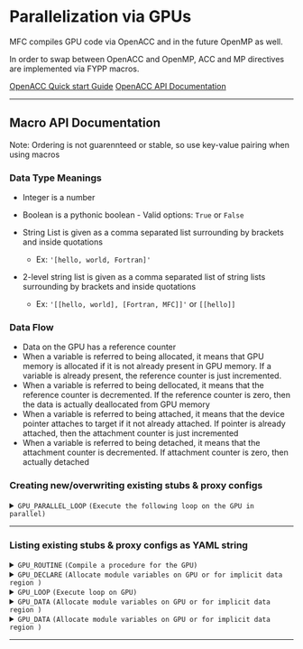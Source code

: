 # Parallelization via GPUs

MFC compiles GPU code via OpenACC and in the future OpenMP as well.

In order to swap between OpenACC and OpenMP, ACC and MP directives are implemented via FYPP macros.

[OpenACC Quick start Guide](https://openacc-best-practices-guide.readthedocs.io/en/latest/01-Introduction.html)
[OpenACC API Documentation](https://www.openacc.org/sites/default/files/inline-files/API%20Guide%202.7.pdf)

------------------------------------------------------------------------------------------

## Macro API Documentation

Note: Ordering is not guarennteed or stable, so use key-value pairing when using macros

### Data Type Meanings

- Integer is a number

- Boolean is a pythonic boolean - Valid options: `True` or `False`

- String List is given as a comma separated list surrounding by brackets and inside quotations
  - Ex: `'[hello, world, Fortran]'`

- 2-level string list is given as a comma separated list of string lists surrounding by brackets and inside quotations
  - Ex: `'[[hello, world], [Fortran, MFC]]'` or `[[hello]]`

### Data Flow

- Data on the GPU has a reference counter
- When a variable is referred to being allocated, it means that GPU memory is allocated if it is not already present in GPU memory. If a variable is already present, the reference counter is just incremented.
- When a variable is referred to being dellocated, it means that the reference counter is decremented. If the reference counter is zero, then the data is actually deallocated from GPU memory
- When a variable is referred to being attached, it means that the device pointer attaches to target if it not already attached. If pointer is already attached, then the attachment counter is just incremented
- When a variable is referred to being detached, it means that the attachment counter is decremented. If attachment counter is zero, then actually detached

### Creating new/overwriting existing stubs & proxy configs

<details>
 <summary><code>GPU_PARALLEL_LOOP</code> <code>(Execute the following loop on the GPU in parallel)</code></summary>

#### Macro Invocation

Uses FYPP eval directive using `$:`
> `$:GPU_PARALLEL_LOOP(...)`

#### Parameters

> | name             | data type           | Default Value     | description                                                                                  |
> |------------------|---------------------|-------------------|----------------------------------------------------------------------------------------------|
> | `collapse`       | integer             | None              | Number of loops to combine into 1 loop                                                       |
> | `parallelism`    | string list         | '\[gang,vector\]' | Parallelism granularity to use for this loop                                                 |
> | `default`        | string              | 'present'         | Implicit assumptions compiler should make                                                    |
> | `private`        | string list         | None              | Variables that are private to each iteration/thread                                          |
> | `firstprivate`   | string list         | None              | Initialized variables that are private to each iteration/thread                              |
> | `reduction`      | 2-level string list | None              | Variables unique to each iteration and reduced at the end                                    |
> | `reductionOp`    | string list         | None              | Operator that each list of reduction will reduce with                                        |
> | `copy`           | string list         | None              | Allocates and copies variable to GPU on entrance, then deallocated and copies to CPU on exit |
> | `copyin`         | string list         | None              | Allocates and copies a variable to GPU on entrance and then deallocated on exit              |
> | `copyinReadOnly` | string list         | None              | Allocates and copies a readonly variable to GPU and then deallocated on exit                 |
> | `copyout`        | string list         | None              | Allocates a variable on GPU on entrance and then deallocates and copies to CPU on exit       |
> | `create`         | string list         | None              | Allocates a variable on GPU on entrance and then deallocates on exit                         |
> | `no_create`      | string list         | None              | Use data in CPU memory unless data is already in GPU memory                                  |
> | `present`        | string list         | None              | Data that must be present in GPU memory. Increment counter on entrance, decrement on exit    |
> | `deviceptr`      | string list         | None              | Pointer variables that are already allocated on GPU memory                                   |
> | `attach`         | string list         | None              | Attaches device pointer to device targets on entrance, then detach on exit                   |
> | `extraAccArgs`   | string              | None              | String of any extra arguments added to the OpenACC directive                                 |

#### Parameter Restrictions

| name        | Restricted range                                  |
|-------------|---------------------------------------------------|
| collapse    | Must be greater than 1                            |
| parallelism | Valid elements: 'gang', 'worker', 'vector', 'seq' |
| default     | 'present' or 'none'                               |

#### Additional information

- default present means that the any non-scalar data in assumed to be present on the GPU
- default none means that the compiler should not implicitly determine the data attributes for any variable
- reduction and reductionOp must match in length
- With `reduction='[[sum1, sum2], [largest]]'` and `reductionOp='[+, max]'`, `sum1` and `sum2` will be the sum of sum1/sum2 in each loop iteration, and `largest` will the maximum value of `largest` all the loop iterations
- A reduction implies a copy, so it does not need to be added for both

#### Example

> ```python
>  $:GPU_PARALLEL_LOOP(collapse=3, private='[tmp, r]', reduction='[[vol, avg], [max_val]]', reductionOp='[+, MAX]')
>  $:GPU_PARALLEL_LOOP(collapse=2, private='[sum_holder]', copyin='[starting_sum]', copyout='[eigenval,C]')
> ```

</details>

------------------------------------------------------------------------------------------

### Listing existing stubs & proxy configs as YAML string

<details>
 <summary><code>GPU_ROUTINE</code> <code>(Compile a procedure for the GPU)</code></summary>

#### Macro Invocation

Uses FYPP eval directive using `$:`
> `$:GPU_ROUTINE(...)`


#### Parameters

| name            | data type   | Default Value | description                                                  |
|-----------------|-------------|---------------|--------------------------------------------------------------|
| `function_name` | string      | None          | Name of subroutine/function                                  |
| `parallelism`   | string list | None          | Parallelism granularity to use for this routine              |
| `nohost`        | boolean     | False         | Do not compile procedure code for CPU                        |
| `cray_inline`   | boolean     | False         | Inline procedure on cray compiler                            |
| `extraAccArgs`  | string      | None          | String of any extra arguments added to the OpenACC directive |

#### Parameter Restrictions

| name        | Restricted range                                  |
|-------------|---------------------------------------------------|
| parallelism | Valid elements: 'gang', 'worker', 'vector', 'seq' |

#### Additional information

- Function name only needs to be given when cray_inline is True
- Future capability is to parse function header for function name
- Routine parallelism is most commonly `'[seq]'`

#### Example

> ```python
>  $:GPU_ROUTINE(parallelism='[seq]')
>  $:GPU_ROUTINE(function_name='s_matmult', parallelism='[seq]', cray_inline=True)
> ```

</details>

<details>
 <summary><code>GPU_DECLARE</code> <code>(Allocate module variables on GPU or for implicit data region )</code></summary>

#### Macro Invocation

Uses FYPP eval directive using `$:`
> `$:GPU_DECLARE(...)`

#### Parameters

| name             | data type   | Default Value | description                                                                                  |
|------------------|-------------|---------------|----------------------------------------------------------------------------------------------|
| `copy`           | string list | None          | Allocates and copies variable to GPU on entrance, then deallocated and copies to CPU on exit |
| `copyin`         | string list | None          | Allocates and copies a variable to GPU on entrance and then deallocated on exit              |
| `copyinReadOnly` | string list | None          | Allocates and copies a readonly variable to GPU and then deallocated on exit                 |
| `copyout`        | string list | None          | Allocates a variable on GPU on entrance and then deallocates and copies to CPU on exit       |
| `create`         | string list | None          | Allocates a variable on GPU on entrance and then deallocates on exit                         |
| `present`        | string list | None          | Data that must be present in GPU memory. Increment counter on entrance, decrement on exit    |
| `deviceptr`      | string list | None          | Pointer variables that are already allocated on GPU memory                                   |
| `link`           | string list | None          | Declare global link, and only allocate when variable used in data clause.                    |
| `extraAccArgs`   | string      | None          | String of any extra arguments added to the OpenACC directive                                 |

#### Additional information

- An implicit data region is created at the start of each procedure
and ends after the last executable statement in that procedure.
- Use only create, copyin, device_resident or link clauses for module variables
- GPU_DECLARE exit is the end of the implicit data region
- Link is useful for large global static data objects

#### Example

> ```python
>  $:GPU_DECLARE(create='[x_cb,y_cb,z_cb,x_cc,y_cc,z_cc,dx,dy,dz,dt,m,n,p]')
>  $:GPU_DECLARE(create='[x_cb,y_cb,z_cb]', copyin='[x_cc,y_cc,z_cc]', link='[dx,dy,dz,dt,m,n,p]')
> ```

</details>

<details>
  <summary><code>GPU_LOOP</code> <code>(Execute loop on GPU)</code></summary>

#### Macro Invocation

Uses FYPP eval directive using `$:`
> `$:GPU_LOOP(...)`

#### Parameters

| name              | data type           | Default Value | description                                                                                      |
|-------------------|---------------------|---------------|--------------------------------------------------------------------------------------------------|
| `collapse`        | integer             | None          | Number of loops to combine into 1 loop                                                           |
| `parallelism`     | string list         | None          | Parallelism granularity to use for this loop                                                     |
| `data_dependency` | string              | None          | 'independent'-> assert loop iterations are independent, 'auto->let compiler analyze dependencies |
| `private`         | string list         | None          | Variables that are private to each iteration/thread                                              |
| `reduction`       | 2-level string list | None          | Variables unique to each iteration and reduced at the end                                        |
| `reductionOp`     | string list         | None          | Operator that each list of reduction will reduce with                                            |
| `extraAccArgs`    | string              | None          | String of any extra arguments added to the OpenACC directive                                     |

#### Parameter Restrictions

| name            | Restricted range                                  |
|-----------------|---------------------------------------------------|
| collapse        | Must be greater than 1                            |
| parallelism     | Valid elements: 'gang', 'worker', 'vector', 'seq' |
| data_dependency | 'auto' or 'independent'                           |

#### Additional information

- Loop parallelism is most commonly `'[seq]'`
- reduction and reductionOp must match in length
- With `reduction='[[sum1, sum2], [largest]]'` and `reductionOp='[+, max]'`, `sum1` and `sum2` will be the sum of sum1/sum2 in each loop iteration, and `largest` will the maximum value of `largest` all the loop iterations

#### Example

> ```python
>  $:GPU_PARALLEL_LOOP(parallelism='[seq]')
>  $:GPU_PARALLEL_LOOP(collapse=3, parallelism='[seq]',private='[tmp, r]')
> ```

</details>

<details>
 <summary><code>GPU_DATA</code> <code>(Allocate module variables on GPU or for implicit data region )</code></summary>

#### Macro Invocation

Uses FYPP call directive using `#:call`
> ```C
>
> #:call GPU_DATA(...)
>    {code}
> #:endcall GPU_DATA 
>```
> 

#### Parameters

| name             | data type   | Default Value | description                                                                                  |
|------------------|-------------|---------------|----------------------------------------------------------------------------------------------|
| `code`           | code        | Required      | Region of code where defined data is accessible                                              |
| `copy`           | string list | None          | Allocates and copies variable to GPU on entrance, then deallocated and copies to CPU on exit |
| `copyin`         | string list | None          | Allocates and copies a variable to GPU on entrance and then deallocated on exit              |
| `copyinReadOnly` | string list | None          | Allocates and copies a readonly variable to GPU and then deallocated on exit                 |
| `copyout`        | string list | None          | Allocates a variable on GPU on entrance and then deallocates and copies to CPU on exit       |
| `create`         | string list | None          | Allocates a variable on GPU on entrance and then deallocates on exit                         |
| `no_create`      | string list | None          | Use data in CPU memory unless data is already in GPU memory                                  |
| `present`        | string list | None          | Data that must be present in GPU memory. Increment counter on entrance, decrement on exit    |
| `deviceptr`      | string list | None          | Pointer variables that are already allocated on GPU memory                                   |
| `attach`         | string list | None          | Attaches device pointer to device targets on entrance, then detach on exit                   |
| `default`        | string      | None          | Implicit assumptions compiler should make                                                    |
| `extraAccArgs`   | string      | None          | String of any extra arguments added to the OpenACC directive                                 |

#### Parameter Restrictions

| name            | Restricted range                                  |
|-----------------|---------------------------------------------------|
| code        | Do not assign it manually with key-value pairing                            |

#### Additional information

#### Example

> ```C
>  #:call GPU_DATA(copy='[pixel_arr]', copyin='[starting_pixels, inital_index]',attach='[p_real, p_cmplx, p_fltr_cmplx]')
>       {code}
>       ...
>  #:endcall
>  #:call GPU_DATA(create='[pixel_arr]', copyin='[inital_index]')
>       {code}
>       ...
>   #:endcall
> ```

</details>

<details>
 <summary><code>GPU_DATA</code> <code>(Allocate module variables on GPU or for implicit data region )</code></summary>

#### Macro Invocation

Uses FYPP call directive using `#:call`
> ```C
>
> #:call GPU_DATA(...)
>    {code}
> #:endcall GPU_DATA 
>```
> 

#### Parameters

| name             | data type   | Default Value | description                                                                                  |
|------------------|-------------|---------------|----------------------------------------------------------------------------------------------|
| `code`           | code        | Required      | Region of code where defined data is accessible                                              |
| `copy`           | string list | None          | Allocates and copies variable to GPU on entrance, then deallocated and copies to CPU on exit |
| `copyin`         | string list | None          | Allocates and copies a variable to GPU on entrance and then deallocated on exit              |
| `copyinReadOnly` | string list | None          | Allocates and copies a readonly variable to GPU and then deallocated on exit                 |
| `copyout`        | string list | None          | Allocates a variable on GPU on entrance and then deallocates and copies to CPU on exit       |
| `create`         | string list | None          | Allocates a variable on GPU on entrance and then deallocates on exit                         |
| `no_create`      | string list | None          | Use data in CPU memory unless data is already in GPU memory                                  |
| `present`        | string list | None          | Data that must be present in GPU memory. Increment counter on entrance, decrement on exit    |
| `deviceptr`      | string list | None          | Pointer variables that are already allocated on GPU memory                                   |
| `attach`         | string list | None          | Attaches device pointer to device targets on entrance, then detach on exit                   |
| `default`        | string      | None          | Implicit assumptions compiler should make                                                    |
| `extraAccArgs`   | string      | None          | String of any extra arguments added to the OpenACC directive                                 |

#### Parameter Restrictions

| name            | Restricted range                                  |
|-----------------|---------------------------------------------------|
| code        | Do not assign it manually with key-value pairing                            |

#### Additional information

#### Example

> ```C
>  #:call GPU_DATA(copy='[pixel_arr]', copyin='[starting_pixels, inital_index]',attach='[p_real, p_cmplx, p_fltr_cmplx]')
>       {code}
>       ...
>  #:endcall
>  #:call GPU_DATA(create='[pixel_arr]', copyin='[inital_index]')
>       {code}
>       ...
>   #:endcall
> ```

</details>


------------------------------------------------------------------------------------------
